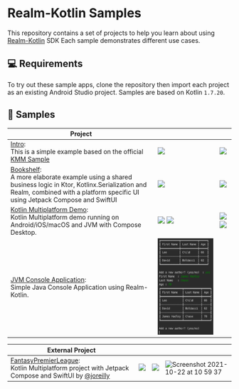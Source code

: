 # Realm-Kotlin Samples

This repository contains a set of projects to help you learn about using [Realm-Kotlin](https://github.com/realm/realm-kotlin) SDK
Each sample demonstrates different use cases.

💻 Requirements
------------
To try out these sample apps, clone the repository then import each project as an existing Android Studio project.
Samples are based on Kotlin `1.7.20`.

🧬 Samples
------------

| Project  |   |   | 
|---|---|---|
| [Intro](./Intro): <br> This is a simple example based on the official [KMM Sample](https://github.com/Kotlin/kmm-sample/blob/master/README.md) | <img src="./Intro/Screenshots/Android/Home.png" width="400">  | <img src="./Intro/Screenshots/iOS/Home.png" width="400"> |
| [Bookshelf](./Bookshelf): <br> A more elaborate example using a shared business logic in Ktor, Kotlinx.Serialization and Realm, combined with a platform specific UI using Jetpack Compose and SwiftUI | <img src="./Bookshelf/Screenshots/Android/Results.png" width="400">  | <img src="./Bookshelf/Screenshots/iOS/Search.png" width="400">  |
| [Kotlin Multiplatform Demo](./MultiplatformDemo): <br> Kotlin Multiplatform demo running on Android/iOS/macOS and JVM with Compose Desktop. | <img src="./MultiplatformDemo/Screenshots/Android.png" width="400">  <img src="./MultiplatformDemo/Screenshots/JVM.png" width="400">| <img src="./MultiplatformDemo/Screenshots/iOS.png" width="400"> <img src="./MultiplatformDemo/Screenshots/macOS.png" width="400"> |
| [JVM Console Application](./JVMConsole): <br> Simple Java Console Application using Realm-Kotlin. | <img src="./JVMConsole/Screenshots/Console.png" width="600"> 

| External Project  |   |   |  |
|---|---|---|---|
| [FantasyPremierLeague](https://github.com/joreilly/FantasyPremierLeague): <br> Kotlin Multiplatform project with Jetpack Compose and SwiftUI by [@joreilly](https://github.com/joreilly/) | <img src="https://raw.githubusercontent.com/joreilly/FantasyPremierLeague/main/art/screenshot1.png" width="300">  | <img src="https://raw.githubusercontent.com/joreilly/FantasyPremierLeague/main/art/screenshot2.png" width="300">  | <img width="500" alt="Screenshot 2021-10-22 at 10 59 37" src="https://user-images.githubusercontent.com/6302/138425845-31ffa825-cfb7-44fb-b956-7751a0e2f9fb.png"> |
